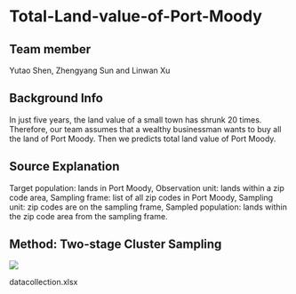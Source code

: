 # Total-Land-value-of-Port-Moody
## Team member 
Yutao Shen, Zhengyang Sun and Linwan Xu

## Background Info
In just five years, the land value of a small town has shrunk 20 times. Therefore, our team assumes that a wealthy businessman wants to buy all the land of Port Moody.
Then we predicts total land value of Port Moody. 

## Source Explanation

Target population: lands in Port Moody, Observation unit: lands within a zip code area, Sampling frame: list of all zip codes in Port Moody, 
Sampling unit: zip codes are on the sampling frame, Sampled population: lands within the zip code area from the sampling frame. 

## Method: Two-stage Cluster Sampling
<img src="https://latex.codecogs.com/gif.latex?P(s|O_t)=\text{ Probability of a sensor reading value when sleep onset is observed at a time bin } t " />

datacollection.xlsx 
